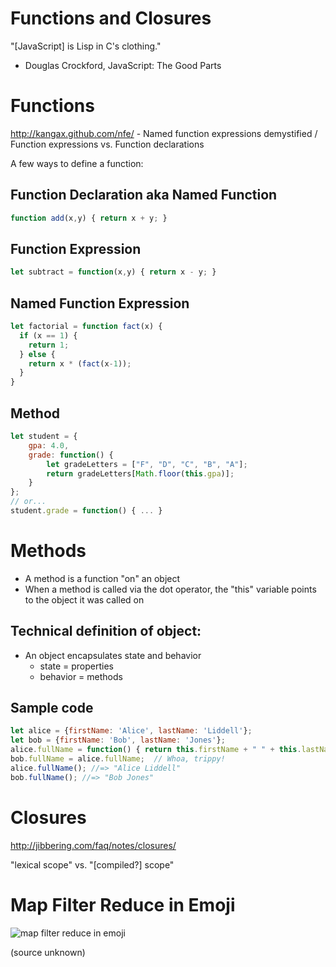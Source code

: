 # Functions and Closures

"[JavaScript] is Lisp in C's clothing."
 - Douglas Crockford, JavaScript: The Good Parts

# Functions

http://kangax.github.com/nfe/ - Named function expressions demystified / Function expressions vs. Function declarations

A few ways to define a function:

## Function Declaration aka Named Function

```javascript
function add(x,y) { return x + y; }
```

## Function Expression

```javascript
let subtract = function(x,y) { return x - y; }
```

## Named Function Expression

```javascript
let factorial = function fact(x) {
  if (x == 1) {
    return 1;
  } else {
    return x * (fact(x-1));
  }
}
```

## Method

```javascript
let student = {
    gpa: 4.0,
    grade: function() {
        let gradeLetters = ["F", "D", "C", "B", "A"];
        return gradeLetters[Math.floor(this.gpa)];
    }
};
// or...
student.grade = function() { ... }
```

# Methods

* A method is a function "on" an object
* When a method is called via the dot operator, the "this" variable points to the object it was called on

## Technical definition of object:
* An object encapsulates state and behavior
    * state = properties
    * behavior = methods

## Sample code

```javascript
let alice = {firstName: 'Alice', lastName: 'Liddell'};
let bob = {firstName: 'Bob', lastName: 'Jones'};
alice.fullName = function() { return this.firstName + " " + this.lastName; }
bob.fullName = alice.fullName;  // Whoa, trippy!
alice.fullName(); //=> "Alice Liddell"
bob.fullName(); //=> "Bob Jones"
```

# Closures

<http://jibbering.com/faq/notes/closures/>

"lexical scope" vs. "[compiled?] scope"

# Map Filter Reduce in Emoji

![map filter reduce in emoji](https://res.cloudinary.com/btvca/image/upload/v1574445188/curriculum/map-filter-reduce-in-emoji_t6emre.png)

(source unknown)
